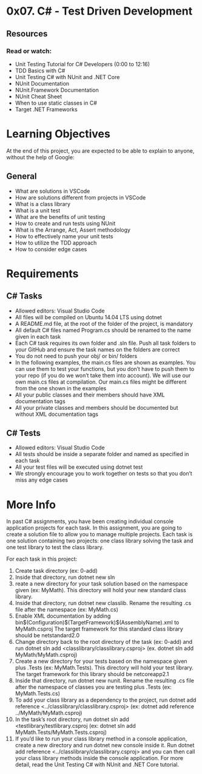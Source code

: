 # 0x07. C# - Test Driven Development
## Resources
### Read or watch:

* Unit Testing Tutorial for C# Developers (0:00 to 12:16)
* TDD Basics with C#
* Unit Testing C# with NUnit and .NET Core
* NUnit Documentation
* NUnit.Framework Documentation
* NUnit Cheat Sheet
* When to use static classes in C#
* Target .NET Frameworks
# Learning Objectives
At the end of this project, you are expected to be able to explain to anyone, without the help of Google:

## General
* What are solutions in VSCode
* How are solutions different from projects in VSCode
* What is a class library
* What is a unit test
* What are the benefits of unit testing
* How to create and run tests using NUnit
* What is the Arrange, Act, Assert methodology
* How to effectively name your unit tests
* How to utilize the TDD approach
* How to consider edge cases
# Requirements
## C# Tasks
* Allowed editors: Visual Studio Code
* All files will be compiled on Ubuntu 14.04 LTS using dotnet
* A README.md file, at the root of the folder of the project, is mandatory
* All default C# files named Program.cs should be renamed to the name given in each task
* Each C# task requires its own folder and .sln file. Push all task folders to your GitHub and ensure the task names on the folders are correct
* You do not need to push your obj/ or bin/ folders
* In the following examples, the main.cs files are shown as examples. You can use them to test your functions, but you don’t have to push them to your repo (if you do we won’t take them into account). We will use our own main.cs files at compilation. Our main.cs files might be different from the one shown in the examples
* All your public classes and their members should have XML documentation tags
* All your private classes and members should be documented but without XML documentation tags
## C# Tests
* Allowed editors: Visual Studio Code
* All tests should be inside a separate folder and named as specified in each task
* All your test files will be executed using dotnet test
* We strongly encourage you to work together on tests so that you don’t miss any edge cases
# More Info
In past C# assignments, you have been creating individual console application projects for each task. In this assignment, you are going to create a solution file to allow you to manage multiple projects. Each task is one solution containing two projects: one class library solving the task and one test library to test the class library.

For each task in this project:

1. Create task directory (ex: 0-add)
2. Inside that directory, run dotnet new sln
3. reate a new directory for your task solution based on the namespace given (ex: MyMath). This directory will hold your new standard class library.
4. Inside that directory, run dotnet new classlib. Rename the resulting .cs file after the namespace (ex: MyMath.cs)
5. Enable XML documentation by adding <DocumentationFile>bin\$(Configuration)\$(TargetFramework)\$(AssemblyName).xml</DocumentationFile> to MyMath.csproj
The target framework for this standard class library should be netstandard2.0
6. Change directory back to the root directory of the task (ex: 0-add) and run dotnet sln add <classlibrary/classlibrary.csproj> (ex. dotnet sln add MyMath/MyMath.csproj)
7. Create a new directory for your tests based on the namespace given plus .Tests (ex: MyMath.Tests). This directory will hold your test library.
The target framework for this library should be netcoreapp2.1
8. Inside that directory, run dotnet new nunit. Rename the resulting .cs file after the namespace of classes you are testing plus .Tests (ex: MyMath.Tests.cs)
9. To add your class library as a dependency to the project, run dotnet add reference <../classlibrary/classlibrary.csproj> (ex: dotnet add reference ../MyMath/MyMath.csproj)
10. In the task’s root directory, run dotnet sln add <testlibrary/testlibrary.csproj (ex: dotnet sln add MyMath.Tests/MyMath.Tests.csproj)
11. If you’d like to run your class library method in a console application, create a new directory and run dotnet new console inside it. Run dotnet add reference <../classlibrary/classlibrary.csproj> and you can then call your class library methods inside the console application.
For more detail, read the Unit Testing C# with NUnit and .NET Core tutorial.